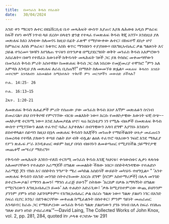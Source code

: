 ```yaml
---
title:  በመንፈስ ቅዱስ የበራለት
date:   30/04/2024
---
```


አንድ ቀን ማርቲን ሉተር በዩኒቨርሲቲ ቤተ መጻሕፍት ውስጥ እያጠና እያለ ለሕወቱ አዲስ ምዕራፍ ከፋች የሆነ ወሳኝ ነጥብ ላይ ደረሰ። በላቲን ቋንቋ የተጻፈ የመጽሐፍ ቅዱስ ቅጂ አገኘ። እንደዚህ ያለ መጽሐፍ ከእነ አካቴው ስለመኖሩ ከዚህ በፊት ፈጽሞ የማያውቀው ሉተር፣ በከፍተኛ ደስታ ሆኖ ከምዕራፍ እስከ ምዕራፍ፣ ከቁጥር እስከ ቁጥር ማንበቡን ተያያዘው። በእግዚአብሔር ቃል ግልጽነት እና ኃይል ተገረመ። ገጾቹን እየገለጠ ጥናቱን በጥንቃቄ በሚያደርግበት ወቅት መንፈስ ቅዱስ አእምሮውን አበራለት። በወግ የተሸፈኑ እውነቶች ከቅዱሳት መጻሕፍት ገጾች ጋር ያለ ትስስር መቀመጣቸውን በመንፈስ ቅዱስ ምሪት አስተዋለ። ከመጽሐፍ ቅዱስ ጋር ስለ ነበረው የመጀመሪያ ተሞክሮ “ምን አለ አምላክ እንዲህ ያለ መጽሐፍ ለራሴ ቢሰጠኝ!” በማለት ስለመመኘቱ ጽፏል። `መጽሐፍ ቅዱስን እንዴት መተርጎም እንዳለብን አስመልክቶ ከሚከተሉት ጥቅሶች ምን መርኅዎችን መውሰድ ይችላሉ?`

`ዮሐ. 14:25- 26`

`ዮሐ. 16:13–15`

`2ጴጥ. 1:20-21`

ለመጽሐፍ ቅዱስ ጸሐፊዎች ምሪት የሰጠው ያው መንፈስ ቅዱስ እነሆ እኛም መጽሐፉን ስናነብ ይመራናል። ይህ በጥቅሶቹ የምናገኘው ብርቱ መልእክት ነው። እርሱ የመለኮታዊው እውነት ፍቺ ሰጭ--መለኮታዊ ተርጓሚ ነው። እንደ አለመታደል ሆኖ፣ ዛሬ ክርስቲያን ነን የሚሉ ብዙዎች በመጽሐፍ ቅዱስ ውስጥ የሚገኘውን ልዕለ ተፈጥሮ ባሕሪ እያቀለሉ፣ ሰብዓዊውን አላባ ደግሞ እያገነኑ እንደሆነ ይስተዋላል። ሰይጣን ከዚህ በኋላ መጽሐፍ ቅዱስን ከእጃችን መንጠቅ የማይችልበት ሁኑታ መፈጠሩን በመረዳቱ የተሻለ ያለውን ቀጣይ ስልት ይዞ ብቅ ብሏል፡ ልዕለ ተፈጥሮ ባህሪውን ገፍፎ እንደ ማለፊያ የሥነ ጽሑፍ ሥራ እንዲቆጠር ወይም ከዚያ በባሰ ብዙሃኑን ለመቆጣጠር የሚያስችል ኃይማኖታዊ መጨቆኛ መሣሪያ ማድረግ።

የቅዱሳት መጻሕፍት እንከን-የለሽ ተርጓሚ መንፈስ ቅዱስ እንጂ ካህናቱ፣ ቀሳውስቱና ሊቃነ ጳጳሳቱ አለመሆናቸውን የተሐድሶ አራማጆች በግልጽ መመልከት ችለው ነበር። በስኮትላንዳዊው የተሐድሶ አራማጅ ጆን ኖክስ እና በስኮትስ ንግሥት ሜሪ መካከል አስደሳች ውይይት መካሄዱ ተዘግቧል። “ ‘አንተ መጽሐፍ ቅዱስን በአንድ መንገድ ስትተረጉመው እነርሱ ደግሞ (የሮም አስተማሪዎች) በሌላ መንገድ ይተረጉሙታል፤ የማንን ልመን፤ ማንስ ፈራጅ ይሁን?’ ስትለው ‘እርስዎ በቃሉ አማካኝነት በግልጽ የሚናገረውን እግዚአብሔርን ይመኑ’ አለ ተሐድሶ አድራጊው፤ ‘ቃሉ ከሚያስተምረው ውጪ ይህንንም ያንንም ያምኑ ዘንድ አይገባዎትም። የእግዚአብሔር ቃል በራሱ ግልጽ ነው። ግልጽ ያልሆነ ነገር በአንድ ስፍራ ቢኖር እንኳ፣ በድንቁርናቸው መቀጠል ከሚፈልጉት በስተቀር፣ ምንም ዓይነት መጠራጠር እንዳይኖር ከራሱ ጋር የማይቃረነው መንፈስ ቅዱስ ግልጽ ያልሆነውን ያንኑ ሃሳብ በሌላ ስፍራ የበለጠ ግለጽ ይሆን ዘንድ ያብራራዋል’”—David Laing, The Collected Works of John Knox, vol. 2, pp. 281, 284, quoted in፡ ታላቁ ተጋድሎ ገጽ 291